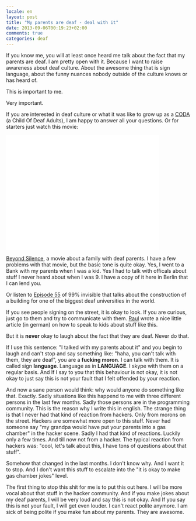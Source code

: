 ```yaml
---
locale: en
layout: post
title: "My parents are deaf - deal with it"
date: 2013-09-06T00:19:23+02:00
comments: true
categories: deaf
---
```

If you know me, you will at least once heard me talk about the fact 
that my parents are deaf. I am pretty open with it. Because I want
to raise awareness about deaf culture. About the awesome thing that
is sign language, about the funny nuances nobody outside of the
culture knows or has heard of.

This is important to me.

Very important.

If you are interested in deaf culture or what it was like to grow up as a
[CODA](http://en.wikipedia.org/wiki/Child_of_deaf_adult) (a Child Of Deaf Adults),
I am happy to answer all your questions. Or for starters just watch this movie:

<iframe width="420" height="315" src="//www.youtube.com/embed/AE5Fgus6YZU" frameborder="0" allowfullscreen></iframe>

[Beyond Silence](http://www.imdb.com/title/tt0116692/), a movie about a family with deaf parents.
I have a few problems with that movie, but the basic tone is quite okay. Yes, I went to 
a Bank with my parents when I was a kid. Yes I had to talk with officals about stuff I
never heard about when I was 9. I have a copy of it here in Berlin that I can lend you.

Or listen to [Episode 55](http://99percentinvisible.org/episode/episode-50-deafspace/) of
99% invisible that talks about the construction of a building for one of the biggest
deaf universities in the world.

If you see people signing on the street, it is okay to look. If you are curious, just go to them and 
try to communicate with them. [Raul](http://raul.de/leben-mit-behinderung/10-dinge-die-alle-eltern-ihren-kindern-uber-behinderungen-beibringen-sollten/) 
wrote a nice little article (in german) on how to speak to kids about stuff like this.

But it is **never** okay to laugh about the fact that they are deaf. 
Never do that.

If I use this sentence: "I talked with my parents about it" and you begin
to laugh and can't stop and say something like: "haha, you can't talk with
them, they are deaf", you are a **fucking moron**. I can talk with them. 
It is called sign **language**. Language as in **LANGUAGE**. 
I skype with them on a regular basis. And If I say to you that this behaviour
is not okay, it is not okay to just say this is not your fault that I felt 
offended by your reaction.

And now a sane person would think: why would anyone do something like that.
Exactly. Sadly situations like this happend to me with three different persons in 
the last few months. Sadly those persons are in the programming community. This 
is the reason why I write this in english. The strange thing is that I never
had that kind of reaction from hackers. Only from morons on the street. Hackers
are somewhat more open to this stuff. Never had someone say "my grandpa would have put your
parents into a gas chamber" in the hacker scene. Sadly I had that kind of reactions.
Luckily only a few times. And till now not from a hacker. The typical reaction from 
hackers was: "cool, let's talk about this, I have tons of questions about that stuff".

Somehow that changed in the last months. I don't know why. And I want it to stop. And I
don't want this stuff to escalate into the "it is okay to make gas chamber jokes" level.

The first thing to stop this shit for me is to put this out here. I will be more vocal
about that stuff in the hacker community. And if you make jokes about my deaf parents,
I will be very loud and say this is not okay. And If you say this is not your fault, I
will get even louder. I can't react polite anymore. I am sick of being polite if you
make fun about my parents. They are awesome.

